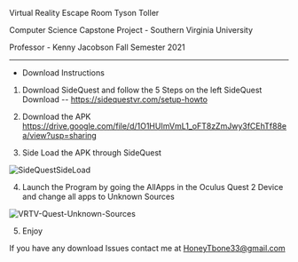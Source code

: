 Virtual Reality Escape Room
Tyson Toller

Computer Science Capstone Project - Southern Virginia University

Professor - Kenny Jacobson				 Fall Semester 2021
__________________________________________________________________________________

- Download Instructions

1. Download SideQuest and follow the 5 Steps on the left
SideQuest Download -- https://sidequestvr.com/setup-howto


2. Download the APK
https://drive.google.com/file/d/1O1HUImVmL1_oFT8zZmJwy3fCEhTf88ea/view?usp=sharing

3. Side Load the APK through SideQuest
 
![SideQuestSideLoad](https://user-images.githubusercontent.com/90421293/145624097-571ebaa2-6aa9-4323-b7f3-b45e9f5bd174.PNG)

4. Launch the Program by going the AllApps in the Oculus Quest 2 Device and change all apps to Unknown Sources

 ![VRTV-Quest-Unknown-Sources](https://user-images.githubusercontent.com/90421293/145624166-0c15991c-284e-4d2b-928b-33778829fa24.jpg)

5. Enjoy

If you have any download Issues contact me at HoneyTbone33@gmail.com

